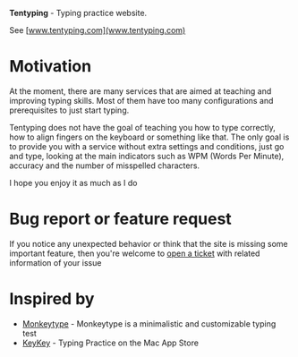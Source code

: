 **Tentyping** - Typing practice website. 

See [www.tentyping.com](www.tentyping.com)

# Motivation
At the moment, there are many services that are aimed at teaching and improving typing skills. Most of them have too many configurations and prerequisites to just start typing. 

Tentyping does not have the goal of teaching you how to type correctly, how to align fingers on the keyboard or something like that. The only goal is to provide you with a service without extra settings and conditions, just go and type, looking at the main indicators such as WPM (Words Per Minute), accuracy and the number of misspelled characters.

I hope you enjoy it as much as I do

# Bug report or feature request

If you notice any unexpected behavior or think that the site is missing some important feature, then you're welcome to [open a ticket](https://github.com/enheit/tentyping/issues/new) with related information of your issue 

# Inspired by 

- [Monkeytype](https://monkeytype.com/) - Monkeytype is a minimalistic and customizable typing test
- [KeyKey](https://apps.apple.com/us/app/keykey-typing-practice/id1035137927?mt=12) - Typing Practice on the Mac App Store